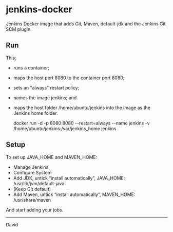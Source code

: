 # jenkins-docker
Jenkins Docker image that adds Git, Maven, default-jdk and the Jenkins Git SCM plugin.

## Run

This:
 * runs a container;
 * maps the host port 8080 to the container port 8080;
 * sets an "always" restart policy;
 * names the image jenkins; and
 * maps the host folder /home/ubuntu/jenkins into the image as the Jenkins home folder.

    docker run -d -p 8080:8080 --restart=always --name jenkins -v /home/ubuntu/jenkins:/var/jenkins_home jenkins

## Setup

To set up JAVA_HOME and MAVEN_HOME:
 * Manage Jenkins
 * Configure System
 * Add JDK, untick “install automatically”, JAVA_HOME: /usr/lib/jvm/default-java
 * (Keep Git default)
 * Add Maven, untick “install automatically”, MAVEN_HOME: /usr/share/maven

And start adding your jobs.

---

David